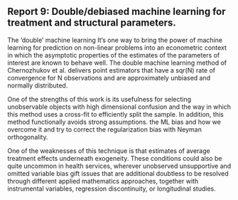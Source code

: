 ## Report 9: Double/debiased machine learning for treatment and structural parameters.

 The ‘double’ machine learning It’s one way to bring the power of machine learning for prediction on non-linear problems into an econometric context in which the asymptotic properties of the estimates of the parameters of interest are known to behave well. The double machine learning method of Chernozhukov et al. delivers point estimators that have a sqr(N) rate of convergence for N observations and are approximately unbiased and normally distributed. 

One of the strengths of this work is its usefulness for selecting unobservable objects with high dimensional confusion and the way in which this method uses a cross-fit to efficiently split the sample. In addition, this method functionally avoids strong assumptions. the ML bias and how we overcome it and try to correct the regularization bias with Neyman orthogonality.

One of the weaknesses  of this technique is that estimates of average treatment effects underneath exogeneity. These conditions could also be quite uncommon in health services, wherever unobserved unsupportive and omitted variable bias gift issues that are additional doubtless to be resolved through different applied mathematics approaches, together with instrumental variables, regression discontinuity, or longitudinal studies.
 
